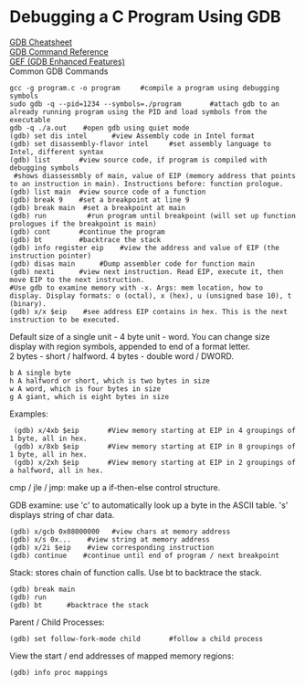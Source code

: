 # Debugging a C Program Using GDB      
[GDB Cheatsheet](https://gabriellesc.github.io/teaching/resources/GDB-cheat-sheet.pdf)        
[GDB Command Reference](https://visualgdb.com/gdbreference/commands/x)     
[GEF (GDB Enhanced Features)](https://github.com/hugsy/gef)    
Common GDB Commands   
```
gcc -g program.c -o program     #compile a program using debugging symbols    
sudo gdb -q --pid=1234 --symbols=./program       #attach gdb to an already running program using the PID and load symbols from the executable      
gdb -q ./a.out    #open gdb using quiet mode 
(gdb) set dis intel      #view Assembly code in Intel format
(gdb) set disassembly-flavor intel     #set assembly language to Intel, different syntax 
(gdb) list       #view source code, if program is compiled with debugging symbols  
 #shows diassessmbly of main, value of EIP (memory address that points to an instruction in main). Instructions before: function prologue.   
(gdb) list main  #view source code of a function  
(gdb) break 9    #set a breakpoint at line 9
(gdb) break main  #set a breakpoint at main  
(gdb) run          #run program until breakpoint (will set up function prologues if the breakpoint is main)   
(gdb) cont       #continue the program   
(gdb) bt         #backtrace the stack
(gdb) info register eip    #view the address and value of EIP (the instruction pointer)     
(gdb) disas main      #Dump assembler code for function main    
(gdb) nexti      #view next instruction. Read EIP, execute it, then move EIP to the next instruction.
#Use gdb to examine memory with -x. Args: mem location, how to display. Display formats: o (octal), x (hex), u (unsigned base 10), t (binary). 
(gdb) x/x $eip    #see address EIP contains in hex. This is the next instruction to be executed.   
```
 
Default size of a single unit - 4 byte unit - word. You can change size display with region symbols, appended to end of a format letter.   
2 bytes - short / halfword. 4 bytes - double word / DWORD.       

    b A single byte
    h A halfword or short, which is two bytes in size
    w A word, which is four bytes in size
    g A giant, which is eight bytes in size 
Examples:    

     (gdb) x/4xb $eip       #View memory starting at EIP in 4 groupings of 1 byte, all in hex.            
     (gdb) x/8xb $eip       #View memory starting at EIP in 8 groupings of 1 byte, all in hex.    
     (gdb) x/2xh $eip       #View memory starting at EIP in 2 groupings of a halfword, all in hex.     
cmp / jle / jmp: make up a if-then-else control structure.    

GDB examine: use 'c' to automatically look up a byte in the ASCII table. 's' displays string of char data.   

    (gdb) x/gcb 0x08000000   #view chars at memory address    
    (gdb) x/s 0x...    #view string at memory address   
    (gdb) x/2i $eip    #view corresponding instruction    
    (gdb) continue    #continue until end of program / next breakpoint   
Stack: stores chain of function calls. Use bt to backtrace the stack.   

    (gdb) break main   
    (gdb) run  
    (gdb) bt      #backtrace the stack   
Parent / Child Processes:    

    (gdb) set follow-fork-mode child       #follow a child process    
View the start / end addresses of mapped memory regions:     

    (gdb) info proc mappings   
